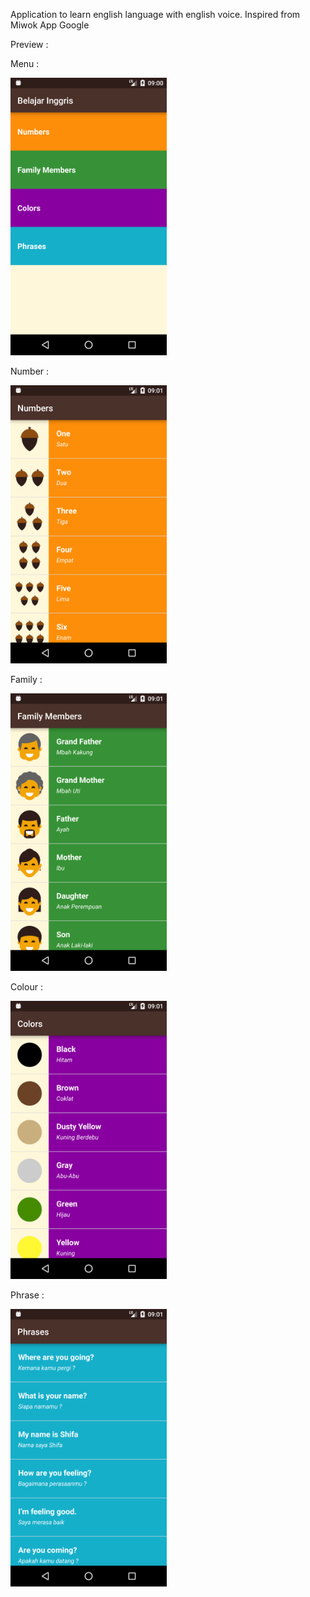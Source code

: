 Application to learn english language with english voice. Inspired from Miwok App Google

Preview :

Menu :

<img src="https://github.com/AdeWijaNugraha/LearnEnglish/blob/master/screenshot/Screenshot_1518426058.png" width="250">

Number :

<img src="https://github.com/AdeWijaNugraha/LearnEnglish/blob/master/screenshot/Screenshot_1518426066.png" width="250">

Family :

<img src="https://github.com/AdeWijaNugraha/LearnEnglish/blob/master/screenshot/Screenshot_1518426077.png" width="250">

Colour :

<img src="https://github.com/AdeWijaNugraha/LearnEnglish/blob/master/screenshot/Screenshot_1518426095.png" width="250">

Phrase :

<img src="https://github.com/AdeWijaNugraha/LearnEnglish/blob/master/screenshot/Screenshot_1518426109.png" width="250">
